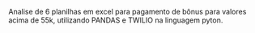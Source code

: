 Analise de 6 planilhas em excel para pagamento de bônus para valores acima de 55k, utilizando PANDAS e TWILIO na linguagem pyton.
